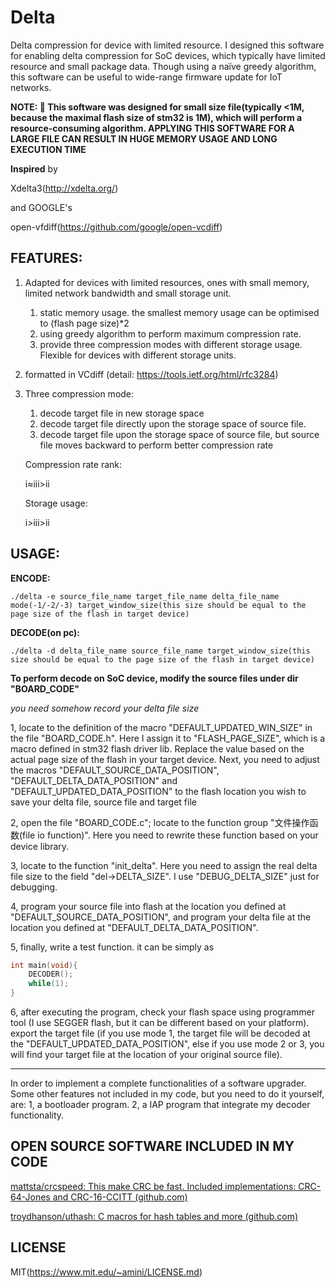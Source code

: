 # Delta
Delta compression for device with limited resource. I designed this software for enabling delta compression for SoC devices, which typically have limited resource and small package data. Though using a naïve greedy algorithm, this software can be useful to wide-range firmware update for IoT networks. 

**NOTE: :clown_face: This software was designed for small size file(typically <1M, because the maximal flash size of stm32 is 1M), which will perform a resource-consuming algorithm. APPLYING THIS SOFTWARE FOR A LARGE FILE CAN RESULT IN HUGE MEMORY USAGE AND LONG EXECUTION TIME** 

**Inspired** by 

Xdelta3(http://xdelta.org/)

and GOOGLE's

open-vfdiff(https://github.com/google/open-vcdiff)

## FEATURES:

1. Adapted for devices with limited resources, ones with small memory, limited network bandwidth and small storage unit.

   1. static memory usage. the smallest memory usage can be optimised to (flash page size)*2
   2. using greedy algorithm to perform maximum compression rate.
   3. provide three compression modes with different storage usage. Flexible for devices with different storage units.

2. formatted in VCdiff (detail: https://tools.ietf.org/html/rfc3284)

3. Three compression mode:

   1. decode target file in new storage space
   2. decode target file directly upon the storage space of source file.
   3. decode target file upon the storage space of source file, but source file moves backward to perform better compression rate

   Compression rate rank:

   i≈iii>ii

   Storage usage:

   i>iii>ii

## USAGE:

**ENCODE:**

```
./delta -e source_file_name target_file_name delta_file_name mode(-1/-2/-3) target_window_size(this size should be equal to the page size of the flash in target device)
```

**DECODE(on pc):**

```
./delta -d delta_file_name source_file_name target_window_size(this size should be equal to the page size of the flash in target device)
```

**To perform decode on SoC device, modify the source files under dir "BOARD_CODE"**

*you need somehow record your delta file size*

1, locate to the definition of the macro "DEFAULT_UPDATED_WIN_SIZE" in the file "BOARD_CODE.h".  Here I assign it to "FLASH_PAGE_SIZE", which is a macro defined in stm32 flash driver lib. Replace the value based on the actual page size of the flash in your target device. Next, you need to adjust the macros "DEFAULT_SOURCE_DATA_POSITION", "DEFAULT_DELTA_DATA_POSITION" and "DEFAULT_UPDATED_DATA_POSITION" to the flash location you wish to save your delta file, source file and target file

2, open the file "BOARD_CODE.c"; locate to the function group "文件操作函数(file io function)". Here you need to rewrite these function based on your device library.

3, locate to the function "init_delta". Here you need to assign the real delta file size to the field "del->DELTA_SIZE". I use "DEBUG_DELTA_SIZE" just for debugging.

4, program your source file into flash at the location you defined at "DEFAULT_SOURCE_DATA_POSITION", and program your delta file at the location you defined at "DEFAULT_DELTA_DATA_POSITION". 

5, finally, write a test function. it can be simply as 

```c
int main(void){
    DECODER();
    while(1);
}
```

6, after executing the program, check your flash space using programmer tool (I use SEGGER flash, but it can be different based on your platform). export the target file (if you use mode 1, the target file will be decoded at the "DEFAULT_UPDATED_DATA_POSITION", else if you use mode 2 or 3, you will find your target file at the location of your original source file).

**************************************************************

In order to implement a complete functionalities of a software upgrader. Some other features not included in my code, but you need to do it yourself, are: 1, a bootloader program. 2, a IAP program that integrate my decoder functionality. 

## OPEN SOURCE SOFTWARE INCLUDED IN MY CODE

[mattsta/crcspeed: This make CRC be fast. Included implementations: CRC-64-Jones and CRC-16-CCITT (github.com)](https://github.com/mattsta/crcspeed)

[troydhanson/uthash: C macros for hash tables and more (github.com)](https://github.com/troydhanson/uthash)
## LICENSE

MIT(https://www.mit.edu/~amini/LICENSE.md)

